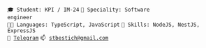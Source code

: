 <code>🎓 Student: KPI / IM-24</code>
<code>👷 Speciality: Software engineer </code><br>
<code>🧑‍💻 Languages: TypeScript, JavaScript</code>
<code>🎯 Skills: NodeJS, NestJS, ExpressJS</code><br>
<code>💬 [Telegram](https://telegram.me/stbestichhh)</code>
<code>📫 [stbestich@gmail.com](mailto:stbestich@gmail.com)</code>
